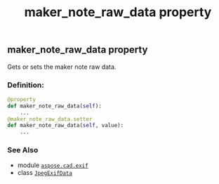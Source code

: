 ﻿---
title: maker_note_raw_data property
second_title: Aspose.CAD for Python via .NET API References
description: 
type: docs
weight: 920
url: /python-net/aspose.cad.exif/jpegexifdata/maker_note_raw_data/
is_root: false
---

## maker_note_raw_data property


Gets or sets the maker note raw data.
### Definition:
```python
@property
def maker_note_raw_data(self):
    ...
@maker_note_raw_data.setter
def maker_note_raw_data(self, value):
    ...
```

### See Also
* module [`aspose.cad.exif`](../../)
* class [`JpegExifData`](/cad/python-net/aspose.cad.exif/jpegexifdata)

